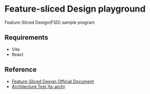 # Feature-sliced Design playground
Feature-Sliced Design(FSD) sample program

## Requirements
- Vite
- React

## Reference
- [Feature-Sliced Design Official Document](https://feature-sliced.design/)
- [Architecture Test (ts-arch)](https://github.com/ts-arch/ts-arch)
